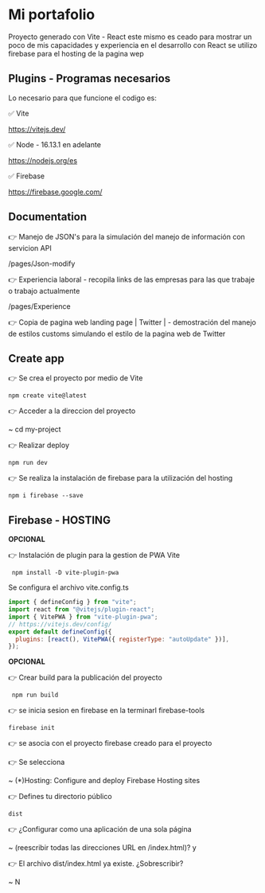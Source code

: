# Mi portafolio

Proyecto generado con Vite - React este mismo es ceado para mostrar un poco de mis capacidades y experiencia en el desarrollo con React se utilizo firebase para el hosting de la pagina wep

## Plugins - Programas necesarios

Lo necesario para que funcione el codigo es:

✅ Vite

https://vitejs.dev/

✅ Node - 16.13.1 en adelante

https://nodejs.org/es

✅ Firebase

https://firebase.google.com/

## Documentation

👉 Manejo de JSON's para la simulación del manejo de información con servicion API

/pages/Json-modify

👉 Experiencia laboral - recopila links de las empresas para las que trabaje o trabajo actualmente

/pages/Experience

👉 Copia de pagina web landing page | Twitter | - demostración del manejo de estilos customs simulando el estilo de la pagina web de Twitter

## Create app

👉 Se crea el proyecto por medio de Vite

```
npm create vite@latest
```

👉 Acceder a la direccion del proyecto

~ cd my-project

👉 Realizar deploy

```
npm run dev
```

👉 Se realiza la instalación de firebase para la utilización del hosting

```
npm i firebase --save
```

## Firebase - HOSTING

**OPCIONAL**

👉 Instalación de plugin para la gestion de PWA Vite

```
 npm install -D vite-plugin-pwa
```

Se configura el archivo vite.config.ts

```JavaScript
import { defineConfig } from "vite";
import react from "@vitejs/plugin-react";
import { VitePWA } from "vite-plugin-pwa";
// https://vitejs.dev/config/
export default defineConfig({
  plugins: [react(), VitePWA({ registerType: "autoUpdate" })],
});
```

**OPCIONAL**

👉 Crear build para la publicación del proyecto

```
 npm run build
```

👉 se inicia sesion en firebase en la terminarl firebase-tools

```
firebase init
```

👉 se asocia con el proyecto firebase creado para el proyecto

👉 Se selecciona

~ (\*)Hosting: Configure and deploy Firebase Hosting sites

👉 Defines tu directorio público

```
dist
```

👉 ¿Configurar como una aplicación de una sola página

~ (reescribir todas las direcciones URL en /index.html)? y

👉 El archivo dist/index.html ya existe. ¿Sobrescribir?

~ N
